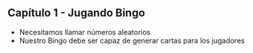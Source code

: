 

## Capítulo 1 - Jugando Bingo  

- Necesitamos llamar números aleatorios
- Nuestro Bingo debe ser capaz de generar cartas para los jugadores


